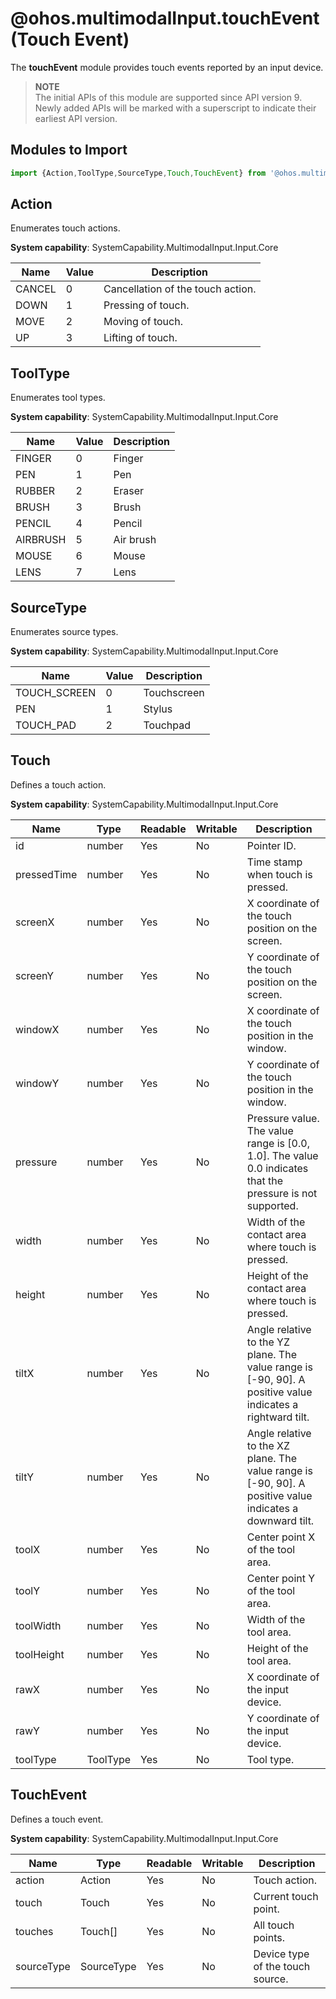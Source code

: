 # @ohos.multimodalInput.touchEvent (Touch Event)

The **touchEvent** module provides touch events reported by an input device.

> **NOTE**<br>
> The initial APIs of this module are supported since API version 9. Newly added APIs will be marked with a superscript to indicate their earliest API version.

## Modules to Import

```js
import {Action,ToolType,SourceType,Touch,TouchEvent} from '@ohos.multimodalInput.touchEvent';
```

## Action

Enumerates touch actions.

**System capability**: SystemCapability.MultimodalInput.Input.Core

| Name   | Value | Description |
| ------ | ----- | ----------- |
| CANCEL | 0 | Cancellation of the touch action.|
| DOWN   | 1 | Pressing of touch.               |
| MOVE   | 2 | Moving of touch.                 |
| UP     | 3 | Lifting of touch.                |

## ToolType

Enumerates tool types.

**System capability**: SystemCapability.MultimodalInput.Input.Core

| Name | Value | Description |
| ---- | ----- | ----------- |
| FINGER | 0 | Finger|
| PEN | 1 | Pen|
| RUBBER | 2 | Eraser|
| BRUSH | 3 | Brush|
| PENCIL | 4 | Pencil|
| AIRBRUSH | 5 | Air brush|
| MOUSE | 6 | Mouse|
| LENS | 7 | Lens|

## SourceType 

Enumerates source types.

**System capability**: SystemCapability.MultimodalInput.Input.Core

| Name | Value | Description |
| ---- | ----- | ----------- |
| TOUCH_SCREEN | 0 | Touchscreen|
| PEN          | 1 | Stylus     |
| TOUCH_PAD    | 2 | Touchpad   |

## Touch

Defines a touch action.

**System capability**: SystemCapability.MultimodalInput.Input.Core

| Name| Type| Readable| Writable| Description|
| -------- | -------- | -------- | -------- | -------- |
| id | number | Yes| No| Pointer ID.|
| pressedTime  | number | Yes| No| Time stamp when touch is pressed.|
| screenX | number | Yes| No| X coordinate of the touch position on the screen.|
| screenY | number | Yes| No| Y coordinate of the touch position on the screen.|
| windowX | number | Yes| No| X coordinate of the touch position in the window.|
| windowY | number | Yes| No| Y coordinate of the touch position in the window.|
| pressure | number | Yes| No| Pressure value. The value range is [0.0, 1.0]. The value 0.0 indicates that the pressure is not supported.|
| width | number | Yes| No| Width of the contact area where touch is pressed.|
| height | number | Yes| No| Height of the contact area where touch is pressed.|
| tiltX | number | Yes| No| Angle relative to the YZ plane. The value range is [-90, 90]. A positive value indicates a rightward tilt.|
| tiltY | number | Yes| No| Angle relative to the XZ plane. The value range is [-90, 90]. A positive value indicates a downward tilt.|
| toolX | number | Yes| No| Center point X of the tool area.|
| toolY | number | Yes| No| Center point Y of the tool area.|
| toolWidth | number | Yes| No| Width of the tool area.|
| toolHeight | number | Yes| No| Height of the tool area.|
| rawX | number | Yes| No| X coordinate of the input device.|
| rawY | number | Yes| No| Y coordinate of the input device.|
| toolType | ToolType | Yes| No| Tool type.|

## TouchEvent

Defines a touch event.

**System capability**: SystemCapability.MultimodalInput.Input.Core

| Name| Type| Readable| Writable| Description|
| -------- | -------- | -------- | -------- | -------- |
| action | Action | Yes| No| Touch action.|
| touch | Touch | Yes| No| Current touch point.|
| touches | Touch[] | Yes| No| All touch points.|
| sourceType | SourceType | Yes| No| Device type of the touch source.|
